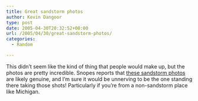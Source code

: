 ```yaml
---
title: Great sandstorm photos
author: Kevin Dangoor
type: post
date: 2005-04-30T20:32:52+00:00
url: /2005/04/30/great-sandstorm-photos/
categories:
  - Random

---
```

This didn&#8217;t seem like the kind of thing that people would make up, but the photos are pretty incredible. Snopes reports that [these sandstorm photos][1] are likely genuine, and I&#8217;m sure it would be unnerving to be the one standing there taking those shots! Particularly if you&#8217;re from a non-sandstorm place like Michigan.

 [1]: http://www.snopes.com/photos/natural/sandstorm.asp
